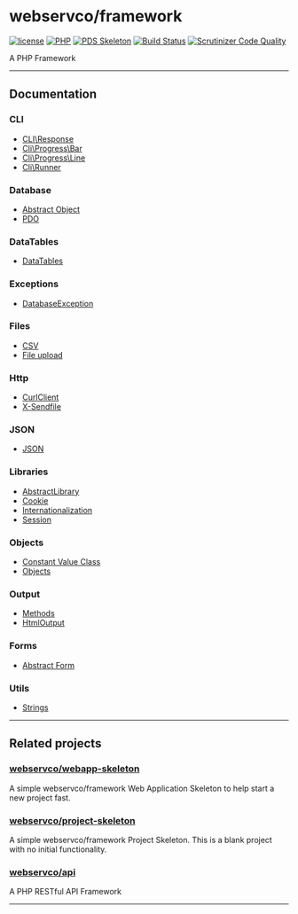 # webservco/framework

[![license](https://img.shields.io/github/license/webservco/framework.svg)](https://github.com/webservco/framework)
[![PHP](https://img.shields.io/packagist/php-v/webservco/framework.svg)](https://www.php.net)
[![PDS Skeleton](https://img.shields.io/badge/pds-skeleton-blue.svg)](https://github.com/php-pds/skeleton)
[![Build Status](https://travis-ci.org/webservco/framework.svg)](https://travis-ci.org/webservco/framework)
[![Scrutinizer Code Quality](https://scrutinizer-ci.com/g/webservco/framework/badges/quality-score.png)](https://scrutinizer-ci.com/g/webservco/framework/)

A PHP Framework

---

## Documentation

### CLI
* [CLI\Response](/docs/Cli/Response.md)
* [Cli\Progress\Bar](/docs/Cli/Progress/Bar.md)
* [Cli\Progress\Line](/docs/Cli/Progress/Line.md)
* [Cli\Runner](/docs/Cli/Runner/Runner.md)

### Database
* [Abstract Object](/docs/Database/AbstractObject.md)
* [PDO](/docs/Database/PdoDatabase.md)

### DataTables
* [DataTables](/docs/DataTables.md)

### Exceptions
* [DatabaseException](/docs/Exceptions/DatabaseException.md)

### Files
* [CSV](/docs/Files/CSV.md)
* [File upload](/docs/Files/Upload.md)

### Http
* [CurlClient](/docs/CurlClients.md)
* [X-Sendfile](/docs/Http/XSendFile.md)

### JSON
* [JSON](/docs/Json.md)

### Libraries
* [AbstractLibrary](/docs/Libraries/AbstractLibrary.md)
* [Cookie](/docs/Libraries/Cookie.md)
* [Internationalization](/docs/Libraries/I18n.md)
* [Session](/docs/Libraries/Session.md)

### Objects
* [Constant Value Class](/docs/ConstantValueClass.md)
* [Objects](/docs/Objects.md)

### Output
* [Methods](/docs/Output/Methods.md)
* [HtmlOutput](/docs/Output/HtmlOutput.md)

### Forms
* [Abstract Form](/docs/Forms/AbstractForm.md)

### Utils
* [Strings](/docs/Utils/Strings.md)

---

## Related projects

### [webservco/webapp-skeleton](https://github.com/webservco/webapp-skeleton)
A simple webservco/framework Web Application Skeleton to help start a new project fast.

### [webservco/project-skeleton](https://github.com/webservco/project-skeleton)
A simple webservco/framework Project Skeleton.
This is a blank project with no initial functionality.

### [webservco/api](https://github.com/webservco/api)
A PHP RESTful API Framework

---
